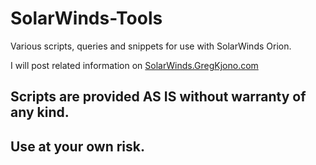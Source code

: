 # SolarWinds-Tools
Various scripts, queries and snippets for use with SolarWinds Orion.

I will post related information on [SolarWinds.GregKjono.com](https://solarwinds.gregkjono.com/)

## Scripts are provided AS IS without warranty of any kind.
## Use at your own risk.
